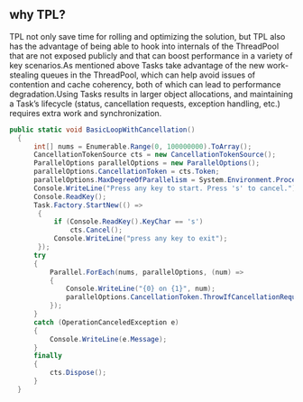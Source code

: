 ## why TPL?
TPL not only save time for rolling and optimizing the solution, but TPL also has the advantage of being able to hook into internals of the ThreadPool that are not exposed publicly and that can boost performance in a variety of key scenarios.As mentioned above Tasks take advantage of the new work-stealing queues in the ThreadPool, which can help avoid issues of contention and cache coherency, both of which can lead to performance degradation.Using Tasks results in larger object allocations, and maintaining a Task’s lifecycle (status, cancellation requests, exception handling, etc.) requires extra work and synchronization.

```csharp
public static void BasicLoopWithCancellation()
  {
      int[] nums = Enumerable.Range(0, 100000000).ToArray();
      CancellationTokenSource cts = new CancellationTokenSource();
      ParallelOptions parallelOptions = new ParallelOptions();
      parallelOptions.CancellationToken = cts.Token;
      parallelOptions.MaxDegreeOfParallelism = System.Environment.ProcessorCount;
      Console.WriteLine("Press any key to start. Press 's' to cancel.");
      Console.ReadKey();
      Task.Factory.StartNew(() =>
       {
           if (Console.ReadKey().KeyChar == 's')
               cts.Cancel();
           Console.WriteLine("press any key to exit");
       });
      try
      {
          Parallel.ForEach(nums, parallelOptions, (num) =>
          {
              Console.WriteLine("{0} on {1}", num);
              parallelOptions.CancellationToken.ThrowIfCancellationRequested();
          });
      }
      catch (OperationCanceledException e)
      {
          Console.WriteLine(e.Message);
      }
      finally
      {
          cts.Dispose();
      }
  }
```